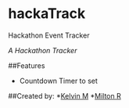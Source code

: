 # hackaTrack
Hackathon Event Tracker

_A Hackathon Tracker_

##Features
* Countdown Timer to set 

##Created by:
*[Kelvin M](https://github.com/kkgm13)
*[Milton R](https://github.com/Milton-R)
 